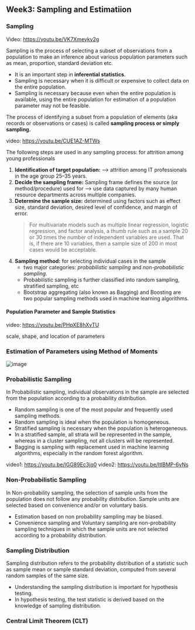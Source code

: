## Week3: Sampling and Estimatiion

### Sampling

Video: https://youtu.be/VK7Xmeyky2g

Sampling is the process of selecting a subset of observations from a population to make an inference about various population parameters such as mean, proportion, standard deviation etc.

- It is an important step in **inferential statistics**.<br/>
- Sampling is necessary when it is difficult or expensive to collect data on the entire population. <br/>
- Sampling is necessary because even when the entire population is available, using the entire population for estimation of a population parameter may not be feasible.

The process of identifying a subset from a population of elements (aka records or observations or cases) is called **sampling process or simply sampling.**

video: https://youtu.be/CUE1AZ-MTWs

The following steps are used in any sampling process: for attrition among young professionals
1. **Identification of target population:**  --> attrition among IT professionals in the age group 25–35 years.
2. **Decide the sampling frame:** Sampling frame defines the source (or method/procedure) used for -->  use data captured by many human resource departments across multiple companies.
3. **Determine the sample size:** determined using factors such as effect size, standard deviation, desired level of confidence, and margin of error.
   > For multivariate models such as multiple linear regression, logistic regression, and factor analysis, a thumb rule such as a sample 20 or 30 times the number of
   > independent variables are used. That is, if there are 10 variables, then a sample size of 200 in most cases would be acceptable.
4. **Sampling method:** for selecting individual cases in the sample
   - two major categories: *probabilistic sampling* and *non-probabilistic sampling*.
   - Probabilistic sampling is further classified into random sampling, stratified sampling, etc
   - Bootstrap aggregating (also known as Bagging) and Boosting are two popular sampling methods used in machine learning algorithms.
    
#### Population Parameter and Sample Statistics
video: https://youtu.be/PHpXE8hXvTU

scale, shape, and location of parameters

### Estimation of Parameters using Method of Moments
![image](https://github.com/dhirajmahato/Foundation_of_Data_Science_IIMB/assets/33785298/c1f6e4d0-5f48-4176-a328-5dcaef8904e9)

### Probabilistic Sampling
In Probabilistic sampling, individual observations in the sample are selected from the population according to a probability distribution. 

- Random sampling is one of the most popular and frequently used sampling methods. 
- Random sampling is ideal when the population is homogeneous.
- Stratified sampling is necessary when the population is heterogeneous.
- In a stratified sample, all strata will be represented in the sample, whereas in a cluster sampling, not all clusters will be represented.
- Bagging is sampling with replacement used in machine learning algorithms, especially in the random forest algorithm.

video1: https://youtu.be/lGG89Ec3jq0
video2: https://youtu.be/ltIBMP-6yNs

### Non-Probabilistic Sampling
In Non-probability sampling, the selection of sample units from the population does not follow any probability distribution. Sample units are selected based on convenience and/or on voluntary basis.

- Estimation based on non probability sampling may be biased.
- Convenience sampling and Voluntary sampling are non-probability sampling techniques in which the sample units are not selected according to a probability distribution.

### Sampling Distribution
Sampling distribution refers to the probability distribution of a statistic such as sample mean or sample standard deviation, computed from several random samples of the same size.

- Understanding the sampling distribution is important for hypothesis testing.  
- In hypothesis testing, the test statistic is derived based on the knowledge of sampling distribution.   

### Central Limit Theorem (CLT)

